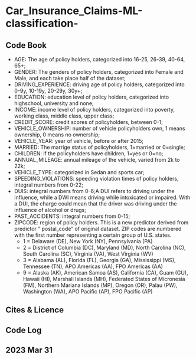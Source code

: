 # Car_Insurance_Claims-ML-classification-

## Code Book
- AGE: The age of policy holders, categorized into 16-25, 26-39, 40-64, 65+;
- GENDER: The genders of policy holders, categorized into Female and Male, and each take place half of the dataset;
- DRIVING_EXPERIENCE: driving age of policy holders, categorized into 0-9y, 10-19y, 20-29y, 30y+;
- EDUCATION: education level of policy holders, categorized into highschool, university and none;
- INCOME: income level of policy holders, categorized into poverty, working class, middle class, upper class;
- CREDIT_SCORE: credit scores of policyholders, between 0-1;
- VEHICLE_OWNERSHIP: number of vehicle policyholders own, 1 means ownership, 0 means no ownership;
- VEHICLE_YEAR: year of vehicle, before or after 2015;
- MARRIED: The marrige status of policyholders, 1=married or 0=single;
- CHILDREN: if the policyholders have children, 1=yes or 0=no;
- ANNUAL_MILEAGE: annual mileage of the vehicle, varied from 2k to 22k;
- VEHICLE_TYPE: categorized in Sedan and sports car;
- SPEEDING_VIOLATIONS: speeding violation times of policy holders, integral numbers from 0-22;
- DUIS: integral numbers from 0-6;A DUI refers to driving under the influence, while a DWI means driving while intoxicated or impaired. With a DUI, the charge could mean that the driver was driving under the influence of alcohol or drugs;
- PAST_ACCIDENTS: integral numbers from 0-15;
- ZIPCODE: region of policy holders. This is a new predictor derived from predictor ” postal_code” of original dataset. ZIP codes are numbered with the first number
representing a certain group of U.S. states.
    - 1 = Delaware (DE), New York (NY), Pennsylvania (PA)
    - 2 = District of Columbia (DC), Maryland (MD), North Carolina (NC), South Carolina (SC), Virginia (VA), West Virginia (WV)
    - 3 = Alabama (AL), Florida (FL), Georgia (GA), Mississippi (MS), Tennessee (TN), APO Americas (AA), FPO Americas (AA)
    - 9 = Alaska (AK), American Samoa (AS), California (CA), Guam (GU), Hawaii (HI), Marshall Islands (MH), Federated States of Micronesia (FM), Northern Mariana Islands (MP), Oregon (OR), Palau (PW), Washington (WA), APO Pacific (AP), FPO Pacific (AP)

## Cites & Licence

## Code Log
## 2023 Mar 31 
